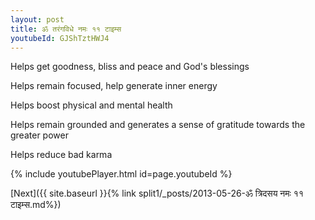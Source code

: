 ```yaml
---
layout: post
title: ॐ तरंगविधे नमः ११ टाइम्स
youtubeId: GJShTztHWJ4
---
```

 
 
Helps get goodness, bliss and peace and God's blessings
 
Helps remain focused, help generate inner energy 
 
Helps boost physical and mental health 
 
Helps remain grounded and generates a sense of gratitude towards the greater power 
 
Helps reduce bad karma
 
 
 
 


{% include youtubePlayer.html id=page.youtubeId %}
 
[Next]({{ site.baseurl }}{% link  split1/_posts/2013-05-26-ॐ त्रिदसय नमः ११ टाइम्स.md%})
 
